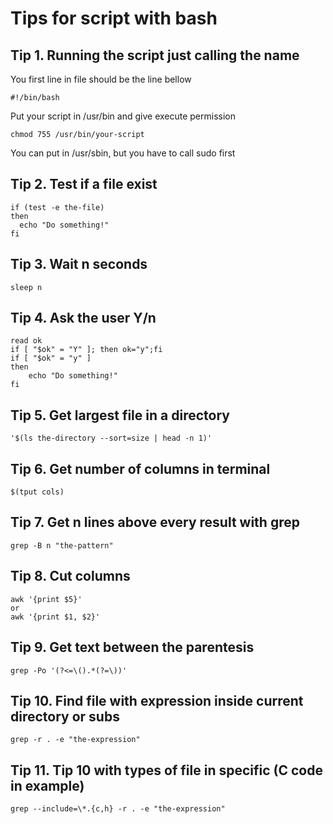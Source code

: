 # Tips for script with bash  

## Tip 1. Running the script just calling the name  

You first line in file should be the line bellow  
```
#!/bin/bash  
```

Put your script in /usr/bin and give execute permission  
```
chmod 755 /usr/bin/your-script  
```

You can put in /usr/sbin, but you have to call sudo first  

## Tip 2. Test if a file exist  
```
if (test -e the-file)  
then   
  echo "Do something!"  
fi  
```

## Tip 3. Wait n seconds  
```
sleep n  
```

## Tip 4. Ask the user Y/n  
```
read ok  
if [ "$ok" = "Y" ]; then ok="y";fi  
if [ "$ok" = "y" ]  
then  
	echo "Do something!"  
fi  
```

## Tip 5. Get largest file in a directory  
```
'$(ls the-directory --sort=size | head -n 1)'
```  

## Tip 6. Get number of columns in terminal  
```
$(tput cols)
```

## Tip 7. Get n lines above every result with grep  
```
grep -B n "the-pattern"  
```

## Tip 8. Cut columns  
```
awk '{print $5}' 
or
awk '{print $1, $2}'
```

## Tip 9. Get text between the parentesis  
```
grep -Po '(?<=\().*(?=\))' 
```

## Tip 10. Find file with expression inside current directory or subs  
```
grep -r . -e "the-expression"
```

## Tip 11. Tip 10 with types of file in specific (C code in example)  
```
grep --include=\*.{c,h} -r . -e "the-expression"
```
